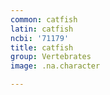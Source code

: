 ```yaml
---
common: catfish
latin: catfish
ncbi: '71179'
title: catfish
group: Vertebrates
image: .na.character

---
```

